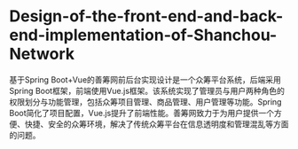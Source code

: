 # Design-of-the-front-end-and-back-end-implementation-of-Shanchou-Network
基于Spring Boot+Vue的善筹网前后台实现设计是一个众筹平台系统，后端采用Spring Boot框架，前端使用Vue.js框架。该系统实现了管理员与用户两种角色的权限划分与功能管理，包括众筹项目管理、商品管理、用户管理等功能。Spring Boot简化了项目配置，Vue.js提升了前端性能。善筹网致力于为用户提供一个方便、快捷、安全的众筹环境，解决了传统众筹平台在信息透明度和管理混乱等方面的问题。
